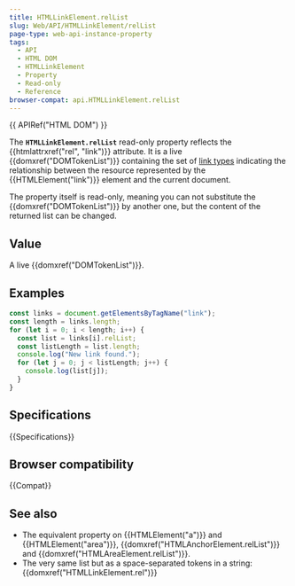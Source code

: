 ```yaml
---
title: HTMLLinkElement.relList
slug: Web/API/HTMLLinkElement/relList
page-type: web-api-instance-property
tags:
  - API
  - HTML DOM
  - HTMLLinkElement
  - Property
  - Read-only
  - Reference
browser-compat: api.HTMLLinkElement.relList
---
```

{{ APIRef("HTML DOM") }}

The **`HTMLLinkElement.relList`** read-only property reflects
the {{htmlattrxref("rel", "link")}} attribute. It is a live {{domxref("DOMTokenList")}}
containing the set of [link types](/en-US/docs/Web/HTML/Link_types)
indicating the relationship between the resource represented by the
{{HTMLElement("link")}} element and the current document.

The property itself is read-only, meaning you can not substitute the
{{domxref("DOMTokenList")}} by another one, but the content of the returned list can be
changed.

## Value

A live {{domxref("DOMTokenList")}}.

## Examples

```js
const links = document.getElementsByTagName("link");
const length = links.length;
for (let i = 0; i < length; i++) {
  const list = links[i].relList;
  const listLength = list.length;
  console.log("New link found.");
  for (let j = 0; j < listLength; j++) {
    console.log(list[j]);
  }
}
```

## Specifications

{{Specifications}}

## Browser compatibility

{{Compat}}

## See also

- The equivalent property on {{HTMLElement("a")}} and {{HTMLElement("area")}},
  {{domxref("HTMLAnchorElement.relList")}} and {{domxref("HTMLAreaElement.relList")}}.
- The very same list but as a space-separated tokens in a string:
  {{domxref("HTMLLinkElement.rel")}}
